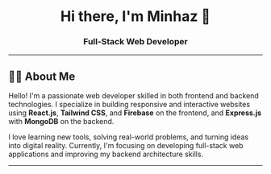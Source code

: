 
<h1 align="center">Hi there, I'm Minhaz 👋</h1>
<!-- <h3 align="center">MERN Stack Developer | Frontend-Focused Web Developer</h3> -->
<h3 align="center">Full-Stack Web Developer</h3>

---

## 🧑‍💻 About Me

Hello! I'm a passionate web developer skilled in both frontend and backend technologies. I specialize in building responsive and interactive websites using **React.js**, **Tailwind CSS**, and **Firebase** on the frontend, and **Express.js** with **MongoDB** on the backend.  

I love learning new tools, solving real-world problems, and turning ideas into digital reality. Currently, I'm focusing on developing full-stack web applications and improving my backend architecture skills.

---
